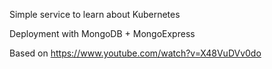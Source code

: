 Simple service to learn about Kubernetes

Deployment with MongoDB + MongoExpress

Based on https://www.youtube.com/watch?v=X48VuDVv0do